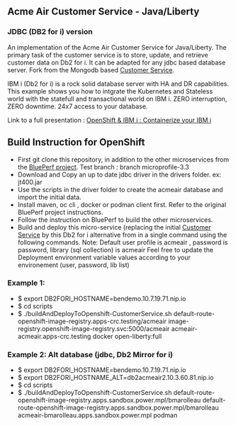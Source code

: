 
## Acme Air Customer Service - Java/Liberty 
### JDBC (DB2 for i) version 

An implementation of the Acme Air Customer Service for Java/Liberty. The primary task of the customer service is to store, update, and retrieve customer data on Db2 for i. It can be adapted for any jdbc based database server.  Fork from the Mongodb based [Customer Service](https://github.com/blueperf/acmeair-customerservice-java).  

IBM i (Db2 for i) is a rock solid database server with HA and DR capabilities. This example shows you how to intgrate the Kubernetes and Stateless world with the statefull and transactional world on IBM i. 
ZERO interruption, ZERO downtime. 24x7 access to your database. 

Link to a full presentation : [OpenShift & IBM i : Containerize your IBM i ](https://ibm.box.com/s/dnv8rhh2ikim70t69kcjf9qblehblc0u)

## Build Instruction for OpenShift 

- First git clone this repository, in addition to the other microservices from the [BluePerf project](https://github.com/blueperf/acmeair-mainservice-java). Test branch : branch microprofile-3.3 
- Download and Copy an up to date jdbc driver in the drivers folder. ex: jt400.jar
- Use the scripts in the driver folder to create the acmeair database and import the initial data.
- Install maven, oc cli , docker or podman client first. Refer to the original BluePerf project instructions. 
- Follow the instruction on BluePerf to build the other microservices.
- Build and deploy this micro-service (replacing the initial [Customer Service](https://github.com/blueperf/acmeair-customerservice-java) by this Db2 for i alternative from in a single command using the following commands. 
Note: Default user profile is acmeair , password is password, library (sql collection) is acmeair
Feel free to update the Deployment environment variable values according to your environement (user, password, lib list)
### Example 1:
- $ export DB2FORI_HOSTNAME=bendemo.10.7.19.71.nip.io
- $ cd scripts
- $ ./buildAndDeployToOpenshift-CustomerService.sh  default-route-openshift-image-registry.apps-crc.testing/acmeair image-registry.openshift-image-registry.svc:5000/acmeair acmeair-acmeair.apps-crc.testing docker open-liberty:full 

### Example 2: Alt database (jdbc, Db2 Mirror for i)
- $ export DB2FORI_HOSTNAME=bendemo.10.7.19.71.nip.io
- $ export DB2FORI_HOSTNAME_ALT=db2acmeair2.10.3.60.81.nip.io
- $ cd scripts
- $ ./buildAndDeployToOpenshift-CustomerService.sh  default-route-openshift-image-registry.apps.sandbox.power.mpl/bmarolleau  default-route-openshift-image-registry.apps.sandbox.power.mpl/bmarolleau acmeair-bmarolleau.apps.sandbox.power.mpl podman  
